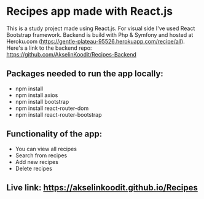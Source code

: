# Recipes app made with React.js

This is a study project made using React.js. For visual side I've used React Bootstrap framework.
Backend is build with Php & Symfony and hosted at Heroku.com (https://gentle-plateau-95526.herokuapp.com/recipe/all).
Here's a link to the backend repo: https://github.com/AkselinKoodit/Recipes-Backend

## Packages needed to run the app locally:
- npm install
- npm install axios
- npm install bootstrap
- npm install react-router-dom
- npm install react-router-bootstrap

## Functionality of the app:

- You can view all recipes
- Search from recipes
- Add new recipes
- Delete recipes

## Live link: https://akselinkoodit.github.io/Recipes
